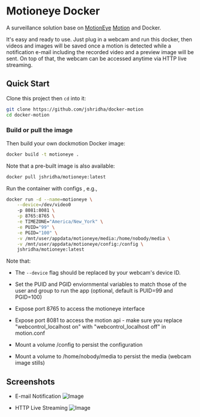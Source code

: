 # Motioneye Docker

A surveillance solution base on
[MotionEye](https://github.com/ccrisan/motioneye)
[Motion](https://github.com/Mr-Dave/motion) and Docker.


It's easy and ready to use. Just plug in a webcam and run this docker, then
videos and images will be saved once a motion is detected while a notification
e-mail including the recorded video and a preview image will be sent. On top of
that, the webcam can be accessed anytime via HTTP live streaming.

## Quick Start

Clone this project then `cd` into it:
```bash
git clone https://github.com/jshridha/docker-motion
cd docker-motion
```

### Build or pull the image

Then build your own dockmotion Docker image:
```bash
docker build -t motioneye .
```

Note that a pre-built image is also available:
```bash
docker pull jshridha/motioneye:latest
```

Run the container with configs , e.g.,
```bash
docker run -d --name=motioneye \
    --device=/dev/video0
    -p 8081:8081 \
    -p 8765:8765 \
    -e TIMEZONE="America/New_York" \
    -e PUID="99" \
    -e PGID="100" \
    -v /mnt/user/appdata/motioneye/media:/home/nobody/media \
    -v /mnt/user/appdata/motioneye/config:/config \
    jshridha/motioneye:latest
```

Note that:
  - The `--device` flag should be replaced by your webcam's device ID.
  - Set the PUID and PGID enviornmental variables to match those of the user and group to run the app (optional, default is PUID=99 and PGID=100)
  - Expose port 8765 to access the motioneye interface
  - Expose port 8081 to access the motion api - make sure you replace "webcontrol_localhost on" with  "webcontrol_localhost off" in motion.conf

  - Mount a volume /config to persist the configuration
  - Mount a volume to /home/nobody/media to persist the media (webcam image stills)

## Screenshots

- E-mail Notification
![Image](.screenshots/scrot1.jpg?raw=true)

- HTTP Live Streaming
![Image](.screenshots/scrot2.jpg?raw=true)
